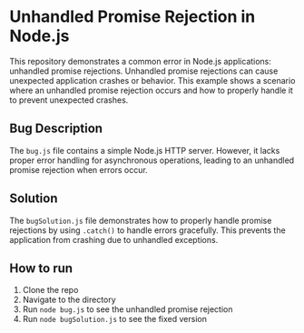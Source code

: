 # Unhandled Promise Rejection in Node.js

This repository demonstrates a common error in Node.js applications: unhandled promise rejections.  Unhandled promise rejections can cause unexpected application crashes or behavior.  This example shows a scenario where an unhandled promise rejection occurs and how to properly handle it to prevent unexpected crashes.

## Bug Description
The `bug.js` file contains a simple Node.js HTTP server.  However, it lacks proper error handling for asynchronous operations, leading to an unhandled promise rejection when errors occur. 

## Solution
The `bugSolution.js` file demonstrates how to properly handle promise rejections by using `.catch()` to handle errors gracefully.  This prevents the application from crashing due to unhandled exceptions.

## How to run

1. Clone the repo
2. Navigate to the directory
3. Run `node bug.js` to see the unhandled promise rejection
4. Run `node bugSolution.js` to see the fixed version